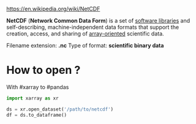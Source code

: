 https://en.wikipedia.org/wiki/NetCDF

**NetCDF** (**Network Common Data Form**) is a set of [software libraries](https://en.wikipedia.org/wiki/Library_(computing) "Library (computing)") and self-describing, machine-independent data formats that support the creation, access, and sharing of [array-oriented](https://en.wikipedia.org/wiki/Array_programming "Array programming") scientific data.

Filename extension: **.nc**
Type of format: **scientific binary data**

# How to open ?

With #xarray to #pandas
```python
import xarray as xr

ds = xr.open_dataset('/path/to/netcdf')
df = ds.to_dataframe()
```

